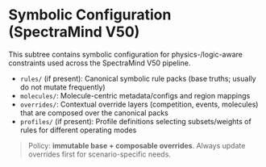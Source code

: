 # Symbolic Configuration (SpectraMind V50)

This subtree contains symbolic configuration for physics-/logic-aware constraints used across the SpectraMind V50 pipeline.

- `rules/` (if present): Canonical symbolic rule packs (base truths; usually do not mutate frequently)
- `molecules/`: Molecule-centric metadata/configs and region mappings
- `overrides/`: Contextual override layers (competition, events, molecules) that are composed over the canonical packs
- `profiles/` (if present): Profile definitions selecting subsets/weights of rules for different operating modes

> Policy: **immutable base + composable overrides**. Always update overrides first for scenario-specific needs.
